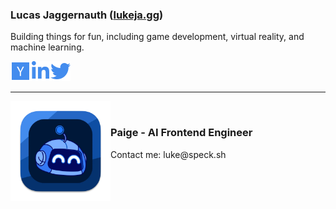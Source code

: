 ### <span>Lucas Jaggernauth</span> (<span style="color: #438CEE;">[lukeja.gg](https://lukeja.gg)</span>)

Building things for fun, including game development, virtual reality, and machine learning.


<div style="display: flex; gap: 0px; color: transparent;">
  <a href="https://www.ycombinator.com/companies/speck" target="_blank" aria-label="Y Combinator" style="color: transparent;">
    <img src="assets/ycombinator.svg" alt="Y Combinator" height="32" width="32">
  </a>
  <a href="https://linkedin.com/in/lucasjagg" target="_blank" aria-label="LinkedIn" style="color: transparent;">
    <img src="assets/linkedin.svg" alt="LinkedIn" height="32" width="32">
  </a>
  <a href="https://twitter.com/lukejagg" target="_blank" aria-label="Twitter" style="color: transparent;">
    <img src="assets/twitter.svg" alt="Twitter" height="32" width="32">
  </a>
</div>

---

<a href="https://paige.sh"><img align="left" src="assets/paige-app.png" alt="Paige - AI Frontend Engineer" width="160"></a>
​ <!-- NO WIDTH SPACE -->
<h3><b>Paige</b> - AI Frontend Engineer</h3>
<p>Contact me: luke@speck.sh</p>

<!-- <table style="display: flex; gap: 10px;">
  <tr>
    <td>
      <a href="https://www.ycombinator.com/companies/speck" target="_blank" aria-label="Y Combinator" class="s1xshr07">
        <img src="assets/ycombinator.svg" alt="Y Combinator" height="32" width="32">
      </a>
    </td>
    <td>
      <a href="https://linkedin.com/in/lucasjagg" target="_blank" aria-label="LinkedIn" class="s1xshr07">
        <img src="assets/linkedin.svg" alt="LinkedIn" height="32" width="32">
      </a>
    </td>
    <td>
      <a href="https://twitter.com/lukejagg" target="_blank" aria-label="Twitter" class="s1xshr07">
        <img src="assets/twitter.svg" alt="Twitter" height="32" width="32">
      </a>
    </td>
  </tr>
</table> -->

<!-- 
<h3><b>Paige</b> - AI Frontend Engineer</h3>
<p>Contact me: luke@speck.sh</p>

<a href="https://paige.sh"><img src="assets/paige-app.png" alt="Paige - AI Frontend Engineer" width="160"></a> -->

<!-- <div style="flex" align="center">
  <a href="https://paige.sh"><img src="assets/paige-app.png" alt="Paige - AI Frontend Engineer" width="160"></a>
  <div style="margin-left: 16px; margin-top: -16px">
    <h3><b>Paige</b> - AI Frontend Engineer</h3>
    <p>Contact me: luke@speck.sh</p>
  </div>
</div> -->


<!-- <table cellpadding="0">
    <tr style="padding: 0; vertical-align: top; height: 160px;">
        <td>
            <a href="https://paige.sh"><img src="assets/paige-app.png" alt="Paige - AI Frontend Engineer" width="160"></a>
        </td>
        <td>
            <h3><b>Paige</b> - AI Frontend Engineer</h3>
            <p>Contact me: luke@speck.sh</p>
        </td>
    </tr>
</table> -->

<!-- <div>
    <img align="top" src="assets/paige-app.png" alt="Paige - AI Frontend Engineer" width="160"/>
    <div style="margin-left: 16px; margin-top: 30px;">
        <h3><b>Paige</b> - AI Frontend Engineer</h3>
        <p>Contact me: luke@speck.sh</p>
    </div>
</div> -->
